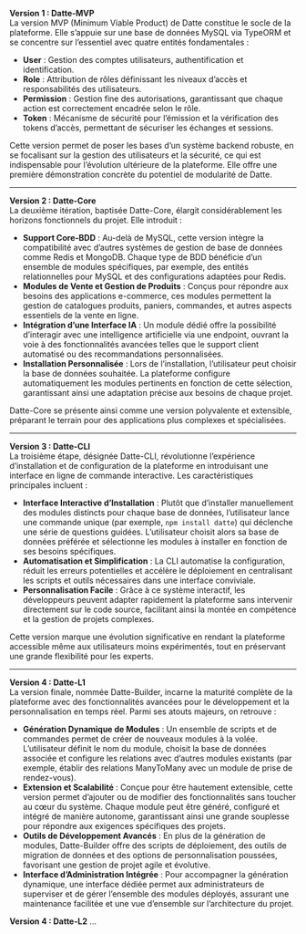 **Version 1 : Datte-MVP**  
La version MVP (Minimum Viable Product) de Datte constitue le socle de la plateforme. Elle s’appuie sur une base de données MySQL via TypeORM et se concentre sur l’essentiel avec quatre entités fondamentales :  
- **User** : Gestion des comptes utilisateurs, authentification et identification.  
- **Role** : Attribution de rôles définissant les niveaux d’accès et responsabilités des utilisateurs.  
- **Permission** : Gestion fine des autorisations, garantissant que chaque action est correctement encadrée selon le rôle.  
- **Token** : Mécanisme de sécurité pour l’émission et la vérification des tokens d’accès, permettant de sécuriser les échanges et sessions.  

Cette version permet de poser les bases d’un système backend robuste, en se focalisant sur la gestion des utilisateurs et la sécurité, ce qui est indispensable pour l’évolution ultérieure de la plateforme. Elle offre une première démonstration concrète du potentiel de modularité de Datte.

---

**Version 2 : Datte-Core**  
La deuxième itération, baptisée Datte-Core, élargit considérablement les horizons fonctionnels du projet. Elle introduit :  
- **Support Core-BDD** : Au-delà de MySQL, cette version intègre la compatibilité avec d’autres systèmes de gestion de base de données comme Redis et MongoDB. Chaque type de BDD bénéficie d’un ensemble de modules spécifiques, par exemple, des entités relationnelles pour MySQL et des configurations adaptées pour Redis.  
- **Modules de Vente et Gestion de Produits** : Conçus pour répondre aux besoins des applications e-commerce, ces modules permettent la gestion de catalogues produits, paniers, commandes, et autres aspects essentiels de la vente en ligne.  
- **Intégration d’une Interface IA** : Un module dédié offre la possibilité d’interagir avec une intelligence artificielle via une endpoint, ouvrant la voie à des fonctionnalités avancées telles que le support client automatisé ou des recommandations personnalisées.  
- **Installation Personnalisée** : Lors de l’installation, l’utilisateur peut choisir la base de données souhaitée. La plateforme configure automatiquement les modules pertinents en fonction de cette sélection, garantissant ainsi une adaptation précise aux besoins de chaque projet.  

Datte-Core se présente ainsi comme une version polyvalente et extensible, préparant le terrain pour des applications plus complexes et spécialisées.

---

**Version 3 : Datte-CLI**  
La troisième étape, désignée Datte-CLI, révolutionne l’expérience d’installation et de configuration de la plateforme en introduisant une interface en ligne de commande interactive. Les caractéristiques principales incluent :  
- **Interface Interactive d’Installation** : Plutôt que d’installer manuellement des modules distincts pour chaque base de données, l’utilisateur lance une commande unique (par exemple, `npm install datte`) qui déclenche une série de questions guidées. L’utilisateur choisit alors sa base de données préférée et sélectionne les modules à installer en fonction de ses besoins spécifiques.  
- **Automatisation et Simplification** : La CLI automatise la configuration, réduit les erreurs potentielles et accélère le déploiement en centralisant les scripts et outils nécessaires dans une interface conviviale.  
- **Personnalisation Facile** : Grâce à ce système interactif, les développeurs peuvent adapter rapidement la plateforme sans intervenir directement sur le code source, facilitant ainsi la montée en compétence et la gestion de projets complexes.  

Cette version marque une évolution significative en rendant la plateforme accessible même aux utilisateurs moins expérimentés, tout en préservant une grande flexibilité pour les experts.

---

**Version 4 : Datte-L1**  
La version finale, nommée Datte-Builder, incarne la maturité complète de la plateforme avec des fonctionnalités avancées pour le développement et la personnalisation en temps réel. Parmi ses atouts majeurs, on retrouve :  
- **Génération Dynamique de Modules** : Un ensemble de scripts et de commandes permet de créer de nouveaux modules à la volée. L’utilisateur définit le nom du module, choisit la base de données associée et configure les relations avec d’autres modules existants (par exemple, établir des relations ManyToMany avec un module de prise de rendez-vous).  
- **Extension et Scalabilité** : Conçue pour être hautement extensible, cette version permet d’ajouter ou de modifier des fonctionnalités sans toucher au cœur du système. Chaque module peut être généré, configuré et intégré de manière autonome, garantissant ainsi une grande souplesse pour répondre aux exigences spécifiques des projets.  
- **Outils de Développement Avancés** : En plus de la génération de modules, Datte-Builder offre des scripts de déploiement, des outils de migration de données et des options de personnalisation poussées, favorisant une gestion de projet agile et évolutive.  
- **Interface d’Administration Intégrée** : Pour accompagner la génération dynamique, une interface dédiée permet aux administrateurs de superviser et de gérer l’ensemble des modules déployés, assurant une maintenance facilitée et une vue d’ensemble sur l’architecture du projet.  


**Version 4 : Datte-L2**
...